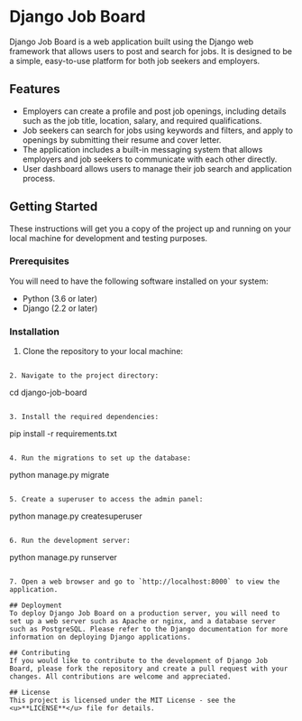 # Django Job Board
Django Job Board is a web application built using the Django web framework that allows users to post and search for jobs. It is designed to be a simple, easy-to-use platform for both job seekers and employers.

## Features
- Employers can create a profile and post job openings, including details such as the job title, location, salary, and required qualifications.
- Job seekers can search for jobs using keywords and filters, and apply to openings by submitting their resume and cover letter.
- The application includes a built-in messaging system that allows employers and job seekers to communicate with each other directly.
- User dashboard allows users to manage their job search and application process.

## Getting Started
These instructions will get you a copy of the project up and running on your local machine for development and testing purposes.

### Prerequisites
You will need to have the following software installed on your system:

- Python (3.6 or later)
- Django (2.2 or later)

### Installation

1. Clone the repository to your local machine:

```git clone https://github.com/Raheemsk43/Django-job-board-main.git

2. Navigate to the project directory:

```
cd django-job-board
```

3. Install the required dependencies:

```
pip install -r requirements.txt
```

4. Run the migrations to set up the database:

```
python manage.py migrate
```

5. Create a superuser to access the admin panel:

```
python manage.py createsuperuser
```

6. Run the development server:

```
python manage.py runserver
```

7. Open a web browser and go to `http://localhost:8000` to view the application.

## Deployment
To deploy Django Job Board on a production server, you will need to set up a web server such as Apache or nginx, and a database server such as PostgreSQL. Please refer to the Django documentation for more information on deploying Django applications.

## Contributing
If you would like to contribute to the development of Django Job Board, please fork the repository and create a pull request with your changes. All contributions are welcome and appreciated.

## License
This project is licensed under the MIT License - see the <u>**LICENSE**</u> file for details.

